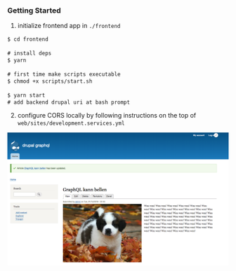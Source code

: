 ### Getting Started

1. initialize frontend app in `./frontend`

```
$ cd frontend

# install deps
$ yarn

# first time make scripts executable
$ chmod +x scripts/start.sh

$ yarn start
# add backend drupal uri at bash prompt
```

2. configure CORS locally by following instructions on the top of `web/sites/development.services.yml`

![puppy](./puppy.png)
